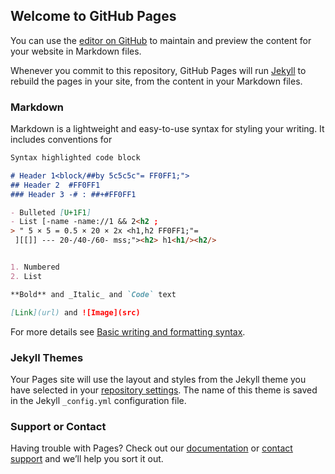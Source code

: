 ## Welcome to GitHub Pages

You can use the [editor on GitHub](https://github.com/B228-8178/e9c9318cb46a0fdb67c4bea05ac531/edit/gh-pages/index.md) to maintain and preview the content for your website in Markdown files.

Whenever you commit to this repository, GitHub Pages will run [Jekyll](https://jekyllrb.com/) to rebuild the pages in your site, from the content in your Markdown files.

### Markdown

Markdown is a lightweight and easy-to-use syntax for styling your writing. It includes conventions for

```markdown
Syntax highlighted code block

# Header 1<block/##by 5c5c5c"= FF0FF1;">
## Header 2  #FF0FF1 
### Header 3 -# : ##+#FF0FF1

- Bulleted [U+1F1]
- List [-name -name://1 && 2<h2 ;
> " 5 × 5 = 0.5 × 20 × 2x <h1,h2 FF0FF1;"=
 ][[]] --- 20-/40-/60- mss;"><h2> h1<h1/><h2/>


1. Numbered
2. List

**Bold** and _Italic_ and `Code` text

[Link](url) and ![Image](src)
```

For more details see [Basic writing and formatting syntax](https://docs.github.com/en/github/writing-on-github/getting-started-with-writing-and-formatting-on-github/basic-writing-and-formatting-syntax).

### Jekyll Themes

Your Pages site will use the layout and styles from the Jekyll theme you have selected in your [repository settings](https://github.com/B228-8178/e9c9318cb46a0fdb67c4bea05ac531/settings/pages). The name of this theme is saved in the Jekyll `_config.yml` configuration file.

### Support or Contact

Having trouble with Pages? Check out our [documentation](https://docs.github.com/categories/github-pages-basics/) or [contact support](https://support.github.com/contact) and we’ll help you sort it out.

